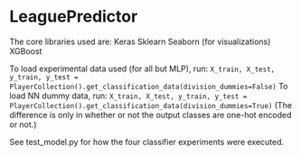 # LeaguePredictor
The core libraries used are:
Keras
Sklearn
Seaborn (for visualizations)
XGBoost

To load experimental data used (for all but MLP), run:
`X_train, X_test, y_train, y_test = PlayerCollection().get_classification_data(division_dummies=False)`
To load NN dummy data, run:
`X_train, X_test, y_train, y_test = PlayerCollection().get_classification_data(division_dummies=True)`
(The difference is only in whether or not the output classes are one-hot encoded or not.)

See test_model.py for how the four classifier experiments were executed.